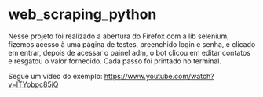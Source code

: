 # web_scraping_python
Nesse projeto foi realizado a abertura do Firefox com a lib selenium, 
fizemos acesso à uma página de testes, preenchido login e senha, e clicado em entrar,
depois de acessar o painel adm, o bot clicou em editar contatos e resgatou o valor fornecido.
Cada passo foi printado no terminal.

Segue um vídeo do exemplo:
https://www.youtube.com/watch?v=lTYobpc85iQ


